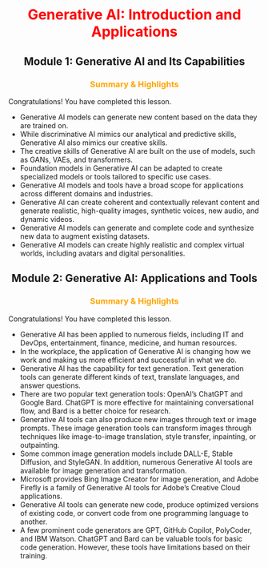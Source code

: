 <center> <h1 style=color:red;> Generative AI: Introduction and Applications </h1> </center>
<center> <h2> Module 1:  Generative AI and Its Capabilities </h2> </center>

<center> <h3 style=color:orange;> Summary & Highlights </h3> </center>

Congratulations! You have completed this lesson. 

* Generative AI models can generate new content based on the data they are trained on.
* While discriminative AI mimics our analytical and predictive skills, Generative AI also mimics our creative skills.
* The creative skills of Generative AI are built on the use of models, such as GANs, VAEs, and transformers. 
* Foundation models in Generative AI can be adapted to create specialized models or tools tailored to specific use cases. 
* Generative AI models and tools have a broad scope for applications across different domains and industries.
* Generative AI can create coherent and contextually relevant content and generate realistic, high-quality images, synthetic voices, new audio, and dynamic videos. 
* Generative AI models can generate and complete code and synthesize new data to augment existing datasets.
* Generative AI models can create highly realistic and complex virtual worlds, including avatars and digital personalities.

<center> <h2> Module 2: Generative AI: Applications and Tools </h2> </center>

<center> <h3 style=color:orange;> Summary & Highlights </h3> </center>

Congratulations! You have completed this lesson. 

* Generative AI has been applied to numerous fields, including IT and DevOps, entertainment, finance, medicine, and human resources.
* In the workplace, the application of Generative AI is changing how we work and making us more efficient and successful in what we do. 
* Generative AI has the capability for text generation. Text generation tools can generate different kinds of text, translate languages, and answer questions. 
* There are two popular text generation tools: OpenAI’s ChatGPT and Google Bard. 
ChatGPT is more effective for maintaining conversational flow, and Bard is a better choice for research.
* Generative AI tools can also produce new images through text or image prompts. These image generation tools can transform images through techniques like image-to-image translation, style transfer, inpainting, or outpainting. 
* Some common image generation models include DALL-E, Stable Diffusion, and StyleGAN. In addition, numerous Generative AI tools are available for image generation and transformation. 
* Microsoft provides Bing Image Creator for image generation, and Adobe Firefly is a family of Generative AI tools for Adobe’s Creative Cloud applications. 
* Generative AI tools can generate new code, produce optimized versions of existing code, or convert code from one programming language to another. 
* A few prominent code generators are GPT, GitHub Copilot, PolyCoder, and IBM Watson. ChatGPT and Bard can be valuable tools for basic code generation. However, these tools have limitations based on their training.
